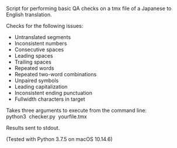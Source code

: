 Script for performing basic QA checks on a tmx file of a Japanese to English translation.

Checks for the following issues:
- Untranslated segments
- Inconsistent numbers
- Consecutive spaces
- Leading spaces
- Trailing spaces
- Repeated words
- Repeated two-word combinations
- Unpaired symbols
- Leading capitalization
- Inconsistent ending punctuation
- Fullwidth characters in target

Takes three arguments to execute from the command line:<br/>
python3&nbsp;&nbsp;checker.py&nbsp;&nbsp;yourfile.tmx

Results sent to stdout.

(Tested with Python 3.7.5 on macOS 10.14.6)
